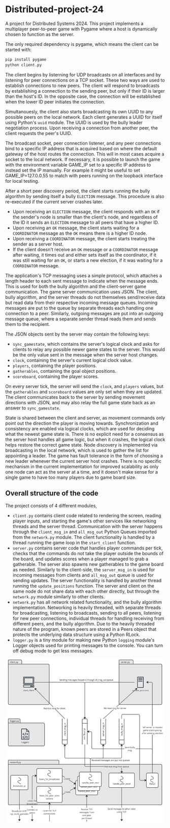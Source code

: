 # Distributed-project-24

A project for Distributed Systems 2024. This project implements a multiplayer peer-to-peer game with Pygame where a host is dynamically chosen to function as the server.

The only required dependency is pygame, which means the client can be started with:

```bash
pip install pygame
python client.py
```

The client begins by listerning for UDP broadcasts on all interfaces and by listening for peer connections on a TCP socket. These two ways are used to establish connections to new peers. The client will respond to broadcasts by establishing a connection to the sending peer, but only if their ID is larger than the host's ID. In the opposite case, the connection will be established when the lower ID peer initiates the connection.

Simultanouesly, the client also starts broadcasting its own UUID to any possible peers on the local network. Each client generates a UUID for itself using Python's `uuid` module. The UUID is used by the bully leader negotiation process. Upon receiving a connection from another peer, the client requests the peer's UUID.

The broadcast socket, peer connection listener, and any peer connections bind to a specific IP address that is acquired based on where the default gateway of the host routes the connection. This will in most cases acquire a socket to the local network. If necessary, it is possible to launch the game with the environment variable GAME_IP set to a specific IP address to instead set the IP manually. For example it might be useful to set GAME_IP=127.0.0.55 to match with peers running on the loopback interface for local testing.

After a short peer discovery period, the client starts running the bully algorithm by sending itself a bully `ELECTION` message. This procedure is also re-executed if the current server crashes later.

- Upon receiving an `ELECTION` message, the client responds with an `OK` if the sender's node is smaller than the client's node, and regardless of the ID it sends an `ELECTION` message to all peers that have a higher ID.
- Upon receiving an `OK` message, the client starts waiting for a `COORDINATOR` message as the `OK` means there is a higher ID node.
- Upon receiving a `COORDINATOR` message, the client starts treating the sender as a server host.
- If the client doesn't receive an `OK` message or a `COORDINATOR` message after waiting, it times out and either sets itself as the coordinator, if it was still waiting for an `OK`, or starts a new election, if it was waiting for a `COORDINATOR` message.

The application's TCP messaging uses a simple protocol, which attaches a length header to each sent message to indicate when the message ends. This is used for both the bully algorithm and the client-server game communication. The game server communication uses JSON. The client, bully algorithm, and the server threads do not themselves send/receive data but read data from their respective incoming message queues. Incoming messages are put to the queue by separate threads each handling one connection to a peer. Similarly, outgoing messages are put into an outgoing message queue, where a separate sender thread reads them and sends them to the recipient.

The JSON objects sent by the server may contain the following keys:

- `sync_gamestate`, which contains the server's logical clock and asks for clients to relay any possible newer game states to the server. This would be the only value sent in the message when the server host changes.
- `clock`, containing the server's current logical clock value.
- `players`, containing the player positions.
- `gatherables`, containing the goal object positions.
- `scoreboard`, containing the player scores.

On every server tick, the server will send the `clock`, and `players` values, but the `gatherables` and `scoreboard` values are only set when they are updated. The client communicates back to the server by sending movement directions with JSON, and may also relay the full game state back as an answer to `sync_gamestate`.

State is shared between the client and server, as movement commands only point out the direction the player is moving towards. Synchronization and consistency are enabled via logical clocks, which are used for deciding what the newest game state is. There is no explicit need for a consensus as the server host handles all game logic, but when it crashes, the logical clock helps restore the correct game state. Node discovery is implemented via broadcasting in the local network, which is used to gather the list for appointing a leader. The game has fault tolerance in the form of choosing a new leader whenever the current server host crashes. There is no specific mechanism in the current implementation for improved scalability as only one node can act as the server at a time, and it doesn't make sense for a single game to have too many players due to game board size.

## Overall structure of the code

The project consists of 4 different modules, 

- `client.py` contains client code related to rendering the screen, reading player inputs, and starting the game's other services like networking threads and the server thread. Communication with the server happens through the `client_msg_in` and `all_msg_out` Python Queues imported from the `network.py` module. The client functionality is handled by a thread running the game loop in the `start_client` function.
- `server.py` contains server code that handles player commands per tick, checks that the commands do not take the player outside the bounds of the board, and updates scores when a player managed to grab a gatherable. The server also spawns new gatherables to the game board as needed. Similarly to the client-side, the `server_msg_in` is used for incoming messages from clients and `all_msg_out` queue is used for sending updates. The server functionality is handled by another thread running the `update_positions` function. The server and client on the same node do not share data with each other directly, but through the `network.py` module similarly to other clients.
- `network.py` has all network related functionality, and the bully algorithm implementation. Networking is heavily threaded, with separate threads for broadcasting, listening to broadcasts, sending to all peers, listening for new peer connections, individual threads for handling receiving from different peers, and the bully algorithm. Due to the heavily threaded nature of the program, known peers are stored in a Peers object that protects the underlying data structure using a Python RLock.
- `logger.py` is a tiny module for making new Python `logging` module's Logger objects used for printing messages to the console. You can turn off debug mode to get less messages.

![](materials/project_overview.jpg)
